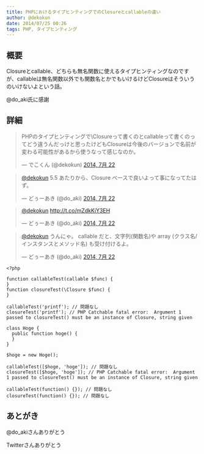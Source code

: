 ```yaml
---
title: PHPにおけるタイプヒンティングでのClosureとcallableの違い
author: @dekokun
date: 2014/07/25 00:26
tags: PHP, タイプヒンティング
---
```


## 概要

Closureとcallable、どちらも無名関数に使えるタイプヒンティングなのですが、callableは無名関数以外でも関数名とかでもいけるけどClosureはそういうのいけないよという話。

@do_aki氏に感謝

## 詳細

<blockquote class="twitter-tweet" lang="ja"><p>PHPのタイプヒンティングで\Closureって書くのとcallableって書くのってどう違うんだっけと思ったけどもClosureは今後のバージョンで名前が変わる可能性があるから使うなって感じなのか。</p>&mdash; でこくん (@dekokun) <a href="https://twitter.com/dekokun/statuses/491446139527233536">2014, 7月 22</a></blockquote>
<script async src="//platform.twitter.com/widgets.js" charset="utf-8"></script>
<blockquote class="twitter-tweet" lang="ja"><p><a href="https://twitter.com/dekokun">@dekokun</a> 5.5 あたりから、Closure ベースで良いよって事になってたはず。</p>&mdash; どぅーあき (@do_aki) <a href="https://twitter.com/do_aki/statuses/491447179337150465">2014, 7月 22</a></blockquote>
<script async src="//platform.twitter.com/widgets.js" charset="utf-8"></script>
<blockquote class="twitter-tweet" lang="ja"><p><a href="https://twitter.com/dekokun">@dekokun</a> <a href="http://t.co/mZdkKiY3EH">http://t.co/mZdkKiY3EH</a></p>&mdash; どぅーあき (@do_aki) <a href="https://twitter.com/do_aki/statuses/491447723892015106">2014, 7月 22</a></blockquote>
<script async src="//platform.twitter.com/widgets.js" charset="utf-8"></script>
<blockquote class="twitter-tweet" lang="ja"><p><a href="https://twitter.com/dekokun">@dekokun</a> うんにゃ。 callable だと、文字列(関数名)や array (クラス名/インスタンスとメソッド名) も受け付けるよ。</p>&mdash; どぅーあき (@do_aki) <a href="https://twitter.com/do_aki/statuses/491468144959975424">2014, 7月 22</a></blockquote>
<script async src="//platform.twitter.com/widgets.js" charset="utf-8"></script>


    <?php
    
    function callableTest(callable $func) {
    }
    function closureTest(\Closure $func) {
    }
    
    callableTest('printf'); // 問題なし
    closureTest('printf'); // PHP Catchable fatal error:  Argument 1 passed to closureTest() must be an instance of Closure, string given
    
    class Hoge {
      public function hoge() {
      }
    }
    
    $hoge = new Hoge();
    
    callableTest([$hoge, 'hoge']); // 問題なし
    closureTest([$hoge, 'hoge']); // PHP Catchable fatal error:  Argument 1 passed to closureTest() must be an instance of Closure, string given
    
    callableTest(function() {}); // 問題なし
    closureTest(function() {}); // 問題なし

## あとがき

@do_akiさんありがとう

Twitterさんありがとう
